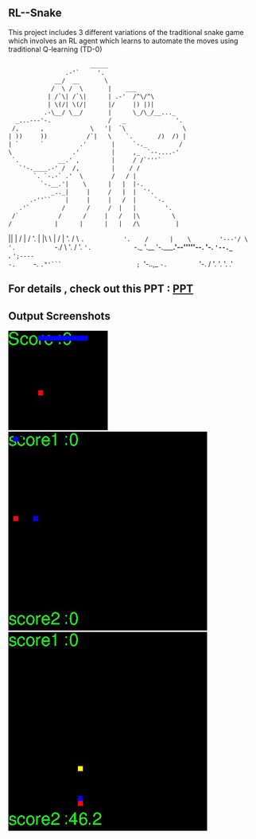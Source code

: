 ## RL--Snake
This project includes 3 different variations of the traditional snake game which involves an RL agent which learns to automate the moves using traditional Q-learning (TD-0)

                           _____
                    .-'`     '.
                 __/  __       \
                /  \ /  \       |    ___
               | /`\| /`\|      | .-'  /^\/^\
               | \(/| \(/|      |/     |) |)|
              .-\__/ \__/       |      \_/\_/__..._
      _...---'-.                /   _              '.
     /,      ,             \   '|  `\                \
    | ))     ))           /`|   \    `.       /)  /) |
    | `      `          .'       |     `-._         /
    \                 .'         |     ,_  `--....-'
     `.           __.' ,         |     / /`'''`
       `'-.____.-' /  /,         |    / /
           `. `-.-` .'  \        /   / |
             `-.__.'|    \      |   |  |-.
                _.._|     |     /   |  |  `'.
          .-''``    |     |     |   /  |     `-.
       .'`         /      /     /  |   |        '.
     /`           /      /     |   /   |\         \
    /            |      |      |   |   /\          |
   ||            |      /      |   /     '.        |
   |\            \      |      /   |       '.      /
   \ `.           '.    /      |    \        '---'/
    \  '.           `-./        \    '.          /
     '.  `'.            `-._     '.__  '-._____.'--'''''--.
       '-.  `'--._          `.__     `';----`              \
          `-.     `-.          `."'```                     ;
             `'-..,_ `-.         `'-.                     /
                   '.  '.           '.                 .'

## For details , check out this PPT : [PPT](https://docs.google.com/presentation/d/1J2ysS24E8QiILxwCBiTpsvuG9BlHynxzVi-LOZNlNqk/edit?usp=sharing)

## Output Screenshots

![Snake Game](https://github.com/Yashprime1/RL--Snake/blob/main/RL-snake/snapshot_main.jpeg?raw=true "Snake Game")
![2 Snake Game](https://github.com/Yashprime1/RL--Snake/blob/main/RL-snake/snapshot_2snake.jpeg?raw=true "2 Snake Game")
![Snake mongoose Game](https://github.com/Yashprime1/RL--Snake/blob/main/RL-snake/snapshot_snakemongoose.jpeg?raw=true "Snake Mongoose")
